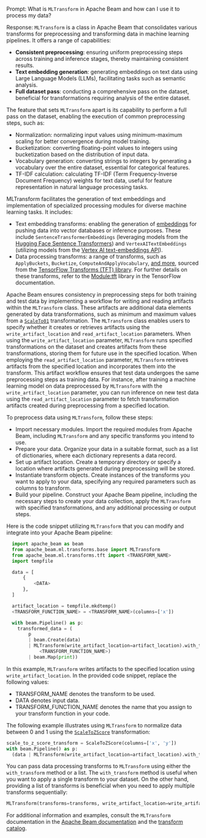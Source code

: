 Prompt:
What is `MLTransform` in Apache Beam and how can I use it to process my data?

Response:
`MLTransform` is a class in Apache Beam that consolidates various transforms for preprocessing and transforming data in machine learning pipelines. It offers a range of capabilities:
* **Consistent preprocessing**: ensuring uniform preprocessing steps across training and inference stages, thereby maintaining consistent results.
* **Text embedding generation**: generating embeddings on text data using Large Language Models (LLMs), facilitating tasks such as semantic analysis.
* **Full dataset pass**: conducting a comprehensive pass on the dataset, beneficial for transformations requiring analysis of the entire dataset.

The feature that sets `MLTransform` apart is its capability to perform a full pass on the dataset, enabling the execution of common preprocessing steps, such as:
* Normalization: normalizing input values using minimum-maximum scaling for better convergence during model training.
* Bucketization: converting floating-point values to integers using bucketization based on the distribution of input data.
* Vocabulary generation: converting strings to integers by generating a vocabulary over the entire dataset, essential for categorical features.
* TF-IDF calculation: calculating TF-IDF (Term Frequency-Inverse Document Frequency) weights for text data, useful for feature representation in natural language processing tasks.

MLTransform facilitates the generation of text embeddings and implementation of specialized processing modules for diverse machine learning tasks. It includes:
* Text embedding transforms: enabling the generation of [embeddings](https://en.wikipedia.org/wiki/Embedding) for pushing data into vector databases or inference purposes. These include `SentenceTransformerEmbeddings` (leveraging models from the [Hugging Face Sentence Transformers](https://huggingface.co/sentence-transformers)) and `VertexAITextEmbeddings` (utilizing models from the [Vertex AI text-embeddings API](https://cloud.google.com/vertex-ai/docs/generative-ai/embeddings/get-text-embeddings)).
* Data processing transforms: a range of transforms, such as `ApplyBuckets`, `Bucketize`, `ComputeAndApplyVocabulary`, [and more](https://beam.apache.org/documentation/ml/preprocess-data/#data-processing-transforms-that-use-tft), sourced from the [TensorFlow Transforms (TFT) library](https://www.tensorflow.org/tfx/transform/api_docs/python/tft). For further details on these transforms, refer to the [Module:tft](https://www.tensorflow.org/tfx/transform/api_docs/python/tft) library in the TensorFlow documentation.

Apache Beam ensures consistency in preprocessing steps for both training and test data by implementing a workflow for writing and reading artifacts within the `MLTransform` class. These artifacts are additional data elements generated by data transformations, such as minimum and maximum values from a [`ScaleTo01`](https://www.tensorflow.org/tfx/transform/api_docs/python/tft/scale_to_0_1) transformation. The `MLTransform` class enables users to specify whether it creates or retrieves artifacts using the `write_artifact_location` and `read_artifact_location` parameters. When using the `write_artifact_location` parameter, `MLTransform` runs specified transformations on the dataset and creates artifacts from these transformations, storing them for future use in the specified location. When employing the `read_artifact_location` parameter, `MLTransform` retrieves artifacts from the specified location and incorporates them into the transform. This artifact workflow ensures that test data undergoes the same preprocessing steps as training data. For instance, after training a machine learning model on data preprocessed by `MLTransform` with the `write_artifact_location` parameter, you can run inference on new test data using the `read_artifact_location` parameter to fetch transformation artifacts created during preprocessing from a specified location.

To preprocess data using `MLTransform`, follow these steps:
* Import necessary modules. Import the required modules from Apache Beam, including `MLTransform` and any specific transforms you intend to use.
* Prepare your data. Organize your data in a suitable format, such as a list of dictionaries, where each dictionary represents a data record.
* Set up artifact location. Create a temporary directory or specify a location where artifacts generated during preprocessing will be stored.
* Instantiate transform objects. Create instances of the transforms you want to apply to your data, specifying any required parameters such as columns to transform.
* Build your pipeline. Construct your Apache Beam pipeline, including the necessary steps to create your data collection, apply the `MLTransform` with specified transformations, and any additional processing or output steps.

Here is the code snippet utilizing `MLTransform` that you can modify and integrate into your Apache Beam pipeline:

```python
  import apache_beam as beam
  from apache_beam.ml.transforms.base import MLTransform
  from apache_beam.ml.transforms.tft import <TRANSFORM_NAME>
  import tempfile

  data = [
      {
          <DATA>
      },
  ]

  artifact_location = tempfile.mkdtemp()
  <TRANSFORM_FUNCTION_NAME> = <TRANSFORM_NAME>(columns=['x'])

  with beam.Pipeline() as p:
    transformed_data = (
        p
        | beam.Create(data)
        | MLTransform(write_artifact_location=artifact_location).with_transform(
            <TRANSFORM_FUNCTION_NAME>)
        | beam.Map(print))
```

In this example, `MLTransform` writes artifacts to the specified location using `write_artifact_location`. In the provided code snippet, replace the following values:
* TRANSFORM_NAME denotes the transform to be used.
* DATA denotes input data.
* TRANSFORM_FUNCTION_NAME denotes the name that you assign to your transform function in your code.

The following example illustrates using `MLTransform` to normalize data between 0 and 1 using the [`ScaleToZScore`](https://www.tensorflow.org/tfx/transform/api_docs/python/tft/scale_to_z_score) transformation:

```python
scale_to_z_score_transform = ScaleToZScore(columns=['x', 'y'])
with beam.Pipeline() as p:
  (data | MLTransform(write_artifact_location=artifact_location).with_transform(scale_to_z_score_transform))
```

You can pass data processing transforms to `MLTransform` using either the `with_transform` method or a list. The `with_transform` method is useful when you want to apply a single transform to your dataset. On the other hand, providing a list of transforms is beneficial when you need to apply multiple transforms sequentially:

```python
MLTransform(transforms=transforms, write_artifact_location=write_artifact_location)
```

For additional information and examples, consult the `MLTransform` documentation in the [Apache Beam documentation](https://beam.apache.org/documentation/ml/preprocess-data/) and the [transform catalog](https://beam.apache.org/documentation/transforms/python/elementwise/mltransform/).
